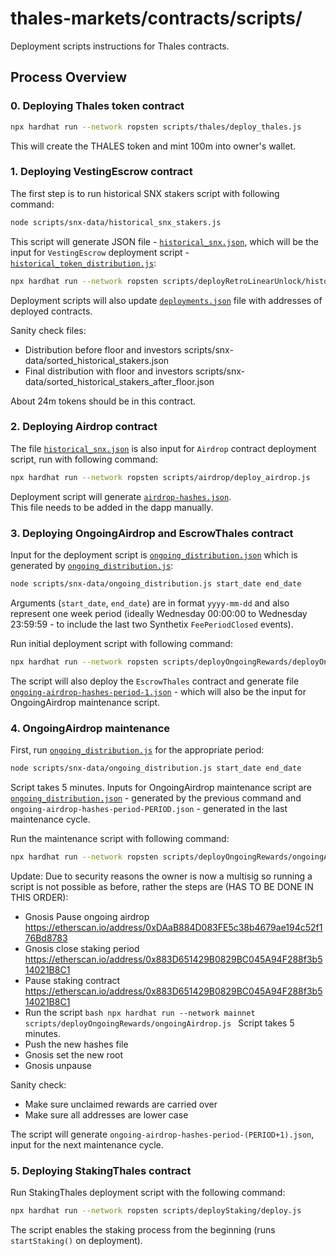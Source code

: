 # thales-markets/contracts/scripts/

Deployment scripts instructions for Thales contracts.

## Process Overview

### 0. Deploying Thales token contract

```bash
npx hardhat run --network ropsten scripts/thales/deploy_thales.js
```

This will create the THALES token and mint 100m into owner's wallet.

### 1. Deploying VestingEscrow contract

The first step is to run historical SNX stakers script with following command:

```bash
node scripts/snx-data/historical_snx_stakers.js
```

This script will generate JSON file - [`historical_snx.json`](./snx-data/historical_snx.json), which will be the input for `VestingEscrow` deployment script - [`historical_token_distribution.js`](./deployRetroLinearUnlock/historical_token_distribution.js):

```bash
npx hardhat run --network ropsten scripts/deployRetroLinearUnlock/historical_token_distribution.js
```

Deployment scripts will also update [`deployments.json`](./deployments.json) file with addresses of deployed contracts.

Sanity check files:

- Distribution before floor and investors scripts/snx-data/sorted_historical_stakers.json
- Final distribution with floor and investors scripts/snx-data/sorted_historical_stakers_after_floor.json

About 24m tokens should be in this contract.

### 2. Deploying Airdrop contract

The file [`historical_snx.json`](./snx-data/historical_snx.json) is also input for `Airdrop` contract deployment script, run with following command:

```bash
npx hardhat run --network ropsten scripts/airdrop/deploy_airdrop.js
```

Deployment script will generate [`airdrop-hashes.json`](./airdrop/airdrop-hashes.json).  
This file needs to be added in the dapp manually.

### 3. Deploying OngoingAirdrop and EscrowThales contract

Input for the deployment script is [`ongoing_distribution.json`](./snx-data/ongoing_distribution.json) which is generated by [`ongoing_distribution.js`](./snx-data/ongoing_distribution.js):

```bash
node scripts/snx-data/ongoing_distribution.js start_date end_date
```

Arguments (`start_date`, `end_date`) are in format `yyyy-mm-dd` and also represent one week period (ideally Wednesday 00:00:00 to Wednesday 23:59:59 - to include the last two Synthetix `FeePeriodClosed` events).

Run initial deployment script with following command:

```bash
npx hardhat run --network ropsten scripts/deployOngoingRewards/deployOngoingAirdrop.js
```

The script will also deploy the `EscrowThales` contract and generate file [`ongoing-airdrop-hashes-period-1.json`](./deployOngoingRewards/ongoing-airdrop-hashes-period-1.json) - which will also be the input for OngoingAirdrop maintenance script.

### 4. OngoingAirdrop maintenance

First, run [`ongoing_distribution.js`](./snx-data/ongoing_distribution.js) for the appropriate period:

```bash
node scripts/snx-data/ongoing_distribution.js start_date end_date
```

Script takes 5 minutes.
Inputs for OngoingAirdrop maintenance script are [`ongoing_distribution.json`](./snx-data/ongoing_distribution.json) - generated by the previous command and `ongoing-airdrop-hashes-period-PERIOD.json` - generated in the last maintenance cycle.

Run the maintenance script with following command:

```bash
npx hardhat run --network ropsten scripts/deployOngoingRewards/ongoingAirdrop.js
```

Update: Due to security reasons the owner is now a multisig so running a script is not possible as before, rather the steps are (HAS TO BE DONE IN THIS ORDER):  
* Gnosis Pause ongoing airdrop https://etherscan.io/address/0xDAaB884D083FE5c38b4679ae194c52f176Bd8783
* Gnosis close staking period https://etherscan.io/address/0x883D651429B0829BC045A94F288f3b514021B8C1
* Pause staking contract https://etherscan.io/address/0x883D651429B0829BC045A94F288f3b514021B8C1
* Run the script ```bash
                 npx hardhat run --network mainnet scripts/deployOngoingRewards/ongoingAirdrop.js
                 ```
                 Script takes 5 minutes.
* Push the new hashes file
* Gnosis set the new root 
* Gnosis unpause

Sanity check:
* Make sure unclaimed rewards are carried over
* Make sure all addresses are lower case

The script will generate `ongoing-airdrop-hashes-period-(PERIOD+1).json`, input for the next maintenance cycle.

### 5. Deploying StakingThales contract

Run StakingThales deployment script with the following command:

```bash
npx hardhat run --network ropsten scripts/deployStaking/deploy.js
```

The script enables the staking process from the beginning (runs `startStaking()` on deployment).
